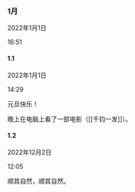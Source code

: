 ### 1月

2022年1月1日

16:51

#### 1.1

2022年1月1日

14:29

元旦快乐！

晚上在电脑上看了一部电影（[[千钧一发]]）。

#### 1.2

2022年12月2日

12:05

顺其自然，顺其自然。

